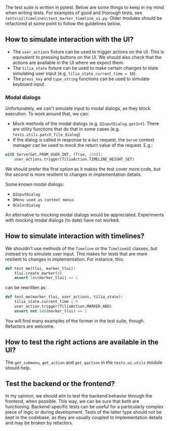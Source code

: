 The test suite is written in pytest. Below are some things to keep in my mind when writing tests. For examples of good and thorough tests, see `tests\ui\timelines\test_marker_timeline_ui.py`.  Older modules should be refactored at some point to follow the guidelines below.
## How to simulate interaction with the UI?
- The `user_actions` fixture can be used to trigger actions on the UI. This is equivalent to pressing buttons on the UI. We should also check that the actions are available in the UI where we expect them.
- The `tilia_state` fixture can be used to make certain changes to state simulating user input (e.g. `tilia_state.current_time = 10`).
- The `press_key` and `type_string` functions can be used to simulate keyboard input.

### Modal dialogs
Unfortunately, we can't simulate input to modal dialogs, as they block execution. To work around that, we can:
- Mock methods of the modal dialogs (e.g. `QInputDialog.getInt`). There are utility functions that do that in some cases (e.g. `tests.utils.patch_file_dialog`)
- If the dialog is called in response to a `Get` request, the `Serve` context manager can be used to mock the return value of the request. E.g.:
```python
with Serve(Get.FROM_USER_INT, (True, 150)):
    user_actions.trigger(TiliaAction.TIMELINE_HEIGHT_SET)
```

We should prefer the first option as it makes the test cover more code, but the second is more resilient to changes in implementation details.

Some known modal dialogs:
- `QInputDialog`
- `QMenu used as context menus`
- `QColorDialog`

An alternative to mocking modal dialogs would be appreciated. Experiments with mocking modal dialogs (to date) have not worked.

## How to simulate interaction with timelines?
We shouldn't use methods of the `Timeline` or the `TimelineUI` classes, but instead try to simulate user input. This makes for tests that are more resilient to changes in implementation. For instance, this:
```python
def test_me(tlui, marker_tlui):
    tlui.create_marker(0)
    assert len(marker_tlui) == 1
```

can be rewritten as:
```python
def test_me(marker_tlui, user_actions, tilia_state):
    tilia_state.current_time = 0
    user_action.trigger(TiliaAction.MARKER_ADD)
    assert not len(marker_tlui) == 1
```
You will find many examples of the former in the test suite, though. Refactors are welcome.

## How to test the right actions are available in the UI?
The `get_submenu`, `get_action` and `get_qaction` in the `tests.ui.utils` module should help.

## Test the backend or the frontend?
In my opinion, we should aim to test the backend behavior through the frontend, when possible. This way, we can be sure that both are functioning. Backend-specific tests can be useful for a particularly complex piece of logic or during development. Tests of the latter type should not be kept in the codebase, as they are usually coupled to implementation details and may be broken by refactors.
